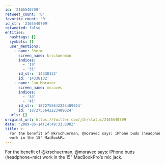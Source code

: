 ```yaml
---
id: '2165540709'
retweet_count: '0'
favorite_count: '0'
id_str: '2165540709'
retweeted: false
entities:
  hashtags: []
  symbols: []
  user_mentions:
    - name: Sherm
      screen_name: krschuerman
      indices:
        - '19'
        - '31'
      id_str: '14338132'
      id: '14338132'
    - name: Jan Moravec
      screen_name: moravec
      indices:
        - '33'
        - '41'
      id_str: '1872755642223489024'
      id: '1872755642223489024'
  urls: []
original_url: https://twitter.com/jth/status/2165540709
date: '2009-06-14T14:49:33.000Z'
title: >-
  For the benefit of @krschuerman, @moravec says: iPhone buds (headphone+mic)
  work in the 15" MacBookP…
---
```


For the benefit of @krschuerman, @moravec says: iPhone buds (headphone+mic) work in the 15" MacBookPro's mic jack.
